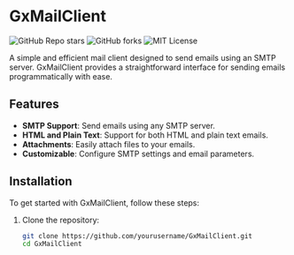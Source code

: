# GxMailClient

![GitHub Repo stars](https://img.shields.io/github/stars/Harshil-Anuwadia/GxMailClient?style=social)
![GitHub forks](https://img.shields.io/github/forks/Harshil-Anuwadia/GxMailClient)
![MIT License](https://img.shields.io/badge/license-MIT-blue.svg)

A simple and efficient mail client designed to send emails using an SMTP server. GxMailClient provides a straightforward interface for sending emails programmatically with ease.

## Features

- **SMTP Support**: Send emails using any SMTP server.
- **HTML and Plain Text**: Support for both HTML and plain text emails.
- **Attachments**: Easily attach files to your emails.
- **Customizable**: Configure SMTP settings and email parameters.

## Installation

To get started with GxMailClient, follow these steps:

1. Clone the repository:
   ```bash
   git clone https://github.com/yourusername/GxMailClient.git
   cd GxMailClient
